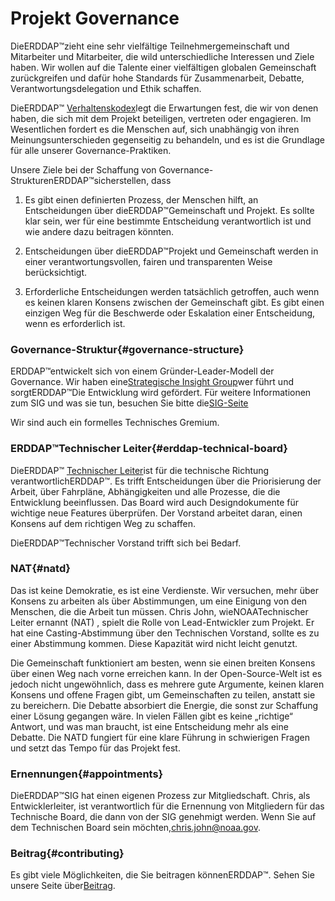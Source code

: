 # Projekt Governance

DieERDDAP™zieht eine sehr vielfältige Teilnehmergemeinschaft und Mitarbeiter und Mitarbeiter, die wild unterschiedliche Interessen und Ziele haben. Wir wollen auf die Talente einer vielfältigen globalen Gemeinschaft zurückgreifen und dafür hohe Standards für Zusammenarbeit, Debatte, Verantwortungsdelegation und Ethik schaffen.

DieERDDAP™ [Verhaltenskodex](https://github.com/ERDDAP/erddap/blob/main/CODE_OF_CONDUCT.md)legt die Erwartungen fest, die wir von denen haben, die sich mit dem Projekt beteiligen, vertreten oder engagieren. Im Wesentlichen fordert es die Menschen auf, sich unabhängig von ihren Meinungsunterschieden gegenseitig zu behandeln, und es ist die Grundlage für alle unserer Governance-Praktiken.

Unsere Ziele bei der Schaffung von Governance-StrukturenERDDAP™sicherstellen, dass

1. Es gibt einen definierten Prozess, der Menschen hilft, an Entscheidungen über dieERDDAP™Gemeinschaft und Projekt. Es sollte klar sein, wer für eine bestimmte Entscheidung verantwortlich ist und wie andere dazu beitragen könnten.

2. Entscheidungen über dieERDDAP™Projekt und Gemeinschaft werden in einer verantwortungsvollen, fairen und transparenten Weise berücksichtigt.

3. Erforderliche Entscheidungen werden tatsächlich getroffen, auch wenn es keinen klaren Konsens zwischen der Gemeinschaft gibt. Es gibt einen einzigen Weg für die Beschwerde oder Eskalation einer Entscheidung, wenn es erforderlich ist.


### Governance-Struktur{#governance-structure} 

ERDDAP™entwickelt sich von einem Gründer-Leader-Modell der Governance. Wir haben eine[Strategische Insight Group](/StrategicInsightGroup)wer führt und sorgtERDDAP™Die Entwicklung wird gefördert. Für weitere Informationen zum SIG und was sie tun, besuchen Sie bitte die[SIG-Seite](/StrategicInsightGroup)

Wir sind auch ein formelles Technisches Gremium.


### ERDDAP™Technischer Leiter{#erddap-technical-board} 

DieERDDAP™ [Technischer Leiter](/technical-board)ist für die technische Richtung verantwortlichERDDAP™. Es trifft Entscheidungen über die Priorisierung der Arbeit, über Fahrpläne, Abhängigkeiten und alle Prozesse, die die Entwicklung beeinflussen. Das Board wird auch Designdokumente für wichtige neue Features überprüfen. Der Vorstand arbeitet daran, einen Konsens auf dem richtigen Weg zu schaffen.

DieERDDAP™Technischer Vorstand trifft sich bei Bedarf.


### NAT{#natd} 

Das ist keine Demokratie, es ist eine Verdienste. Wir versuchen, mehr über Konsens zu arbeiten als über Abstimmungen, um eine Einigung von den Menschen, die die Arbeit tun müssen. Chris John, wieNOAATechnischer Leiter ernannt (NAT) , spielt die Rolle von Lead-Entwickler zum Projekt. Er hat eine Casting-Abstimmung über den Technischen Vorstand, sollte es zu einer Abstimmung kommen. Diese Kapazität wird nicht leicht genutzt.

Die Gemeinschaft funktioniert am besten, wenn sie einen breiten Konsens über einen Weg nach vorne erreichen kann. In der Open-Source-Welt ist es jedoch nicht ungewöhnlich, dass es mehrere gute Argumente, keinen klaren Konsens und offene Fragen gibt, um Gemeinschaften zu teilen, anstatt sie zu bereichern. Die Debatte absorbiert die Energie, die sonst zur Schaffung einer Lösung gegangen wäre. In vielen Fällen gibt es keine „richtige“ Antwort, und was man braucht, ist eine Entscheidung mehr als eine Debatte. Die NATD fungiert für eine klare Führung in schwierigen Fragen und setzt das Tempo für das Projekt fest.


### Ernennungen{#appointments} 

DieERDDAP™SIG hat einen eigenen Prozess zur Mitgliedschaft. Chris, als Entwicklerleiter, ist verantwortlich für die Ernennung von Mitgliedern für das Technische Board, die dann von der SIG genehmigt werden. Wenn Sie auf dem Technischen Board sein möchten,[chris.john@noaa.gov](mailto:chris.john@noaa.gov).


### Beitrag{#contributing} 

Es gibt viele Möglichkeiten, die Sie beitragen könnenERDDAP™. Sehen Sie unsere Seite über[Beitrag](/docs/contributing).
